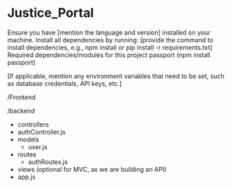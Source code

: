# Justice_Portal

Ensure you have [mention the language and version] installed on your machine.
Install all dependencies by running: [provide the command to install dependencies, e.g., npm install or pip install -r requirements.txt]
Required dependencies/modules for this project
passport (npm install passport)

[If applicable, mention any environment variables that need to be set, such as database credentials, API keys, etc.]


/Frontend


/backend
  - controllers
  - authController.js
- models
  - user.js
- routes
  - authRoutes.js
- views (optional for MVC, as we are building an API)
- app.js 
   

